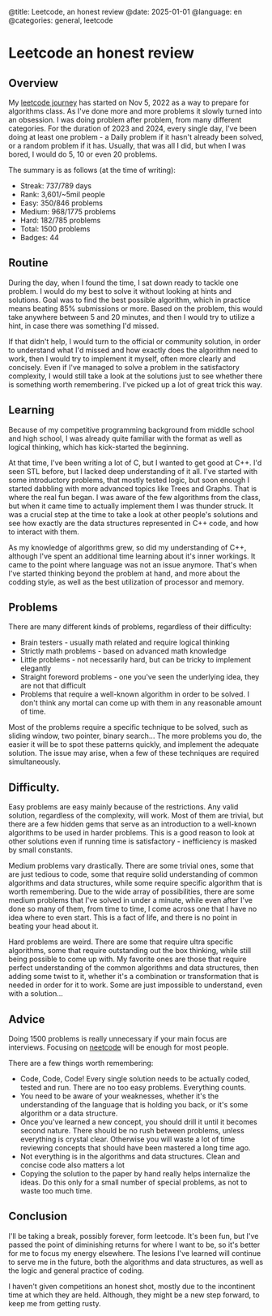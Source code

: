 @title: Leetcode, an honest review
@date: 2025-01-01
@language: en
@categories:     general, leetcode

# Leetcode an honest review

## Overview

My [leetcode journey](https://leetcode.com/u/dimitrijed/) has started on Nov 5, 2022 as a way to prepare for
algorithms class. As I've done more and more problems it slowly turned into an
obsession. I was doing problem after problem, from many different categories.
For the duration of 2023 and 2024, every single day, I've been doing at least
one problem - a Daily problem if it hasn't already been solved, or a random
problem if it has. Usually, that was all I did, but when I was bored, I
would do 5, 10 or even 20 problems.

The summary is as follows (at the time of writing):
* Streak: 737/789 days
* Rank: 3,601/~5mil people
* Easy: 350/846 problems
* Medium: 968/1775 problems
* Hard: 182/785 problems
* Total: 1500 problems
* Badges: 44


## Routine

During the day, when I found the time, I sat down ready to tackle one
problem. I would do my best to solve it without looking at hints and solutions.
Goal was to find the best possible algorithm, which in practice means beating
85% submissions or more. Based on the problem, this would take anywhere between
5 and 20 minutes, and then I would try to utilize a hint, in case there was
something I'd missed.

If that didn't help, I would turn to the official or community solution, in
order to understand what I'd missed and how exactly does the algorithm need to
work, then I would try to implement it myself, often more clearly and
concisely. Even if I've managed to solve a problem in the satisfactory
complexity, I would still take a look at the solutions just to see whether
there is something worth remembering. I've picked up a lot of great trick
this way.


## Learning

Because of my competitive programming background from middle school and high
school, I was already quite familiar with the format as well as logical
thinking, which has kick-started the beginning.

At that time, I've been writing a lot of C, but I wanted to get good at C++.
I'd seen STL before, but I lacked deep understanding of it all. I've started
with some introductory problems, that mostly tested logic, but soon enough I
started dabbling with more advanced topics like Trees and Graphs. That is where
the real fun began. I was aware of the few algorithms from the class, but when
it came time to actually implement them I was thunder struck. It was a crucial
step at the time to take a look at other people's solutions and see how exactly
are the data structures represented in C++ code, and how to interact with them.

As my knowledge of algorithms grew, so did my understanding of C++, although
I've spent an additional time learning about it's inner workings. It came to
the point where language was not an issue anymore. That's when I've started
thinking beyond the problem at hand, and more about the codding style, as
well as the best utilization of processor and memory.


## Problems

There are many different kinds of problems, regardless of their difficulty:
* Brain testers - usually math related and require logical thinking
* Strictly math problems - based on advanced math knowledge
* Little problems - not necessarily hard, but can be tricky to implement elegantly
* Straight foreword problems - one you've seen the underlying idea, they are
  not that difficult
* Problems that require a well-known algorithm in order to be solved. I don't
  think any mortal can come up with them in any reasonable amount of time.

Most of the problems require a specific technique to be solved, such as sliding
window, two pointer, binary search... The more problems you do, the easier it
will be to spot these patterns quickly, and implement the adequate solution.
The issue may arise, when a few of these techniques are required simultaneously.


## Difficulty. 

Easy problems are easy mainly because of the restrictions. Any valid solution,
regardless of the complexity, will work. Most of them are trivial, but there
are a few hidden gems that serve as an introduction to a well-known algorithms
to be used in harder problems. This is a good reason to look at other solutions
even if running time is satisfactory - inefficiency is masked by small constants.

Medium problems vary drastically. There are some trivial ones, some that are
just tedious to code, some that require solid understanding of common
algorithms and data structures, while some require specific algorithm that is
worth remembering. Due to the wide array of possibilities, there are some
medium problems that I've solved in under a minute, while even after I've done
so many of them, from time to time, I come across one that I have no idea where
to even start. This is a fact of life, and there is no point in beating your
head about it.

Hard problems are weird. There are some that require ultra specific algorithms,
some that require outstanding out the box thinking, while still being possible
to come up with.  My favorite ones are those that require perfect
understanding of the common algorithms and data structures, then adding some
twist to it, whether it's a combination or transformation that is needed in
order for it to work. Some are just impossible to understand, even with a
solution...


## Advice

Doing 1500 problems is really unnecessary if your main focus are interviews.
Focusing on [neetcode](https://neetcode.io/) will be enough for most people.


There are a few things worth remembering:

* Code, Code, Code! Every single solution needs to be actually coded,
  tested and run. There are no too easy problems. Everything counts.
* You need to be aware of your weaknesses, whether it's the understanding 
  of the language that is holding you back, or it's some algorithm or a 
  data structure.
* Once you've learned a new concept, you should drill it until it becomes
  second nature. There should be no rush between problems, unless everything
  is crystal clear. Otherwise you will waste a lot of time reviewing concepts
  that should have been mastered a long time ago.
* Not everything is in the algorithms and data structures. Clean and concise
  code also matters a lot
* Copying the solution to the paper by hand really helps internalize the ideas.
  Do this only for a small number of special problems, as not to waste too much
  time.


## Conclusion

I'll be taking a break, possibly forever, form leetcode. It's been fun, but
I've passed the point of diminishing returns for where I want to be, so it's
better for me to focus my energy elsewhere. The lesions I've learned will
continue to serve me in the future, both the algorithms and data structures, as
well as the logic and general practice of coding.

I haven't given competitions an honest shot, mostly due to the incontinent time
at which they are held. Although, they might be a new step forward, to keep me
from getting rusty.
